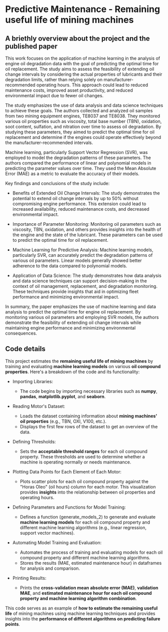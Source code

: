 # Predictive Maintenance - Remaining useful life of mining machines

## A briethly overview about the project and the published paper

This work focuses on the application of machine learning in the analysis of engine oil degradation data with the goal of predicting the optimal time for oil replacement. The study aims to assess the feasibility of extending oil change intervals by considering the actual properties of lubricants and their degradation limits, rather than relying solely on manufacturer-recommended operating hours. This approach could lead to reduced maintenance costs, improved asset productivity, and reduced environmental impact due to fewer oil changes.

The study emphasizes the use of data analysis and data science techniques to achieve these goals. The authors collected and analyzed oil samples from two mining equipment engines, TE8037 and TE8038. They monitored various oil properties such as viscosity, total base number (TBN), oxidation, soot content, sulfation, and nitration over time to assess oil degradation. By studying these parameters, they aimed to predict the optimal time for oil replacement and determine if the engines could operate effectively beyond the manufacturer-recommended intervals.

Machine learning, particularly Support Vector Regression (SVR), was employed to model the degradation patterns of these parameters. The authors compared the performance of linear and polynomial models in predicting the parameter values over time. They used the Mean Absolute Error (MAE) as a metric to evaluate the accuracy of their models.

Key findings and conclusions of the study include:

- Benefits of Extended Oil Change Intervals: The study demonstrates the potential to extend oil change intervals by up to 50% without compromising engine performance. This extension could lead to increased availability, reduced maintenance costs, and decreased environmental impact.

- Importance of Parameter Monitoring: Monitoring oil parameters such as viscosity, TBN, oxidation, and others provides insights into the health of the engine and the state of the lubricant. These parameters can be used to predict the optimal time for oil replacement.

- Machine Learning for Predictive Analysis: Machine learning models, particularly SVR, can accurately predict the degradation patterns of various oil parameters. Linear models generally showed better adherence to the data compared to polynomial models.

- Application of Data Science: The study demonstrates how data analysis and data science techniques can support decision-making in the context of oil management, replacement, and degradation monitoring. These techniques provide insights that aid in optimizing fleet performance and minimizing environmental impact.

In summary, the paper emphasizes the use of machine learning and data analysis to predict the optimal time for engine oil replacement. By monitoring various oil parameters and employing SVR models, the authors demonstrate the feasibility of extending oil change intervals while maintaining engine performance and minimizing environmental consequences.


## Code details

This project estimates the **remaining useful life of mining machines** by training and evaluating **machine learning models** on various **oil compound properties**. Here's a breakdown of the code and its functionality:

- Importing Libraries:
  - The code begins by importing necessary libraries such as **numpy**, **pandas**, **matplotlib.pyplot**, and **seaborn**.

- Reading Motor's Dataset:
  - Loads the dataset containing information about **mining machines' oil properties** (e.g., TBN, OXI, V100, etc.).
  - Displays the first few rows of the dataset to get an overview of the data.

- Defining Thresholds:
  - Sets the **acceptable threshold ranges** for each oil compound property. These thresholds are used to determine whether a machine is operating normally or needs maintenance.

- Plotting Data Points for Each Element of Each Motor:
  - Plots scatter plots for each oil compound property against the "Horas Oleo" (oil hours) column for each motor. This visualization provides **insights** into the relationship between oil properties and operating hours.

- Defining Parameters and Functions for Model Training:
  - Defines a function (generate_models_2) to generate and evaluate **machine learning models** for each oil compound property and different machine learning algorithms (e.g., linear regression, support vector machines).

- Automating Model Training and Evaluation:
  - Automates the process of training and evaluating models for each oil compound property and different machine learning algorithms.
  - Stores the results (MAE, estimated maintenance hour) in dataframes for analysis and comparison.

- Printing Results:
  - Prints the **cross-validation mean absolute error (MAE)**, **validation MAE**, and **estimated maintenance hour for each oil compound property and machine learning algorithm combination**.

This code serves as an example of **how to estimate the remaining useful life** of mining machines using machine learning techniques and provides insights into the **performance of different algorithms on predicting failure points**.
